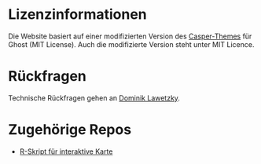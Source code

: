 # Lizenzinformationen

Die Website basiert auf einer modifizierten Version des [Casper-Themes](https://github.com/TryGhost/Casper) für Ghost (MIT License). Auch die modifizierte Version steht unter MIT Licence.

# Rückfragen

Technische Rückfragen gehen an [Dominik Lawetzky](https://dominiklawetzky.de/kontakt/).

# Zugehörige Repos

- [R-Skript für interaktive Karte](https://github.com/dominiklawetzky/al-karte)
